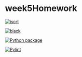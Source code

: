 # week5Homework

[![isort](https://github.com/vcu-adhii/week5homework/actions/workflows/isort.yml/badge.svg)](https://github.com/vcu-chfauerbach/week5homework/actions/workflows/isort.yml)


[![black](https://github.com/vcu-adhii/week5homework/actions/workflows/pyblack.yml/badge.svg)](https://github.com/vcu-chfauerbach/week5homework/actions/workflows/pyblack.yml)


[![Python package](https://github.com/vcu-adhii/week5homework/actions/workflows/pytest.yml/badge.svg)](https://github.com/vcu-chfauerbach/week5homework/actions/workflows/pytest.yml)


[![Pylint](https://github.com/vcu-adhii/week5homework/actions/workflows/pylint.yml/badge.svg)](https://github.com/vcu-chfauerbach/week5homework/actions/workflows/pylint.yml)
